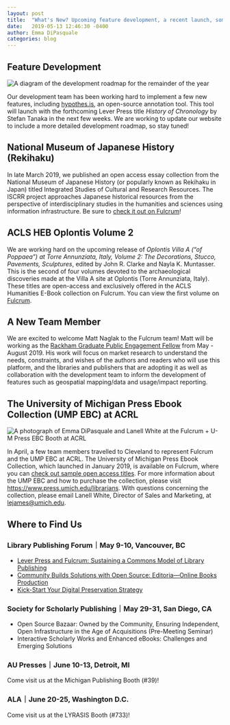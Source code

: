```yaml
---
layout: post
title:  "What's New? Upcoming feature development, a recent launch, some works-in-progress, and a new addition to our team"
date:   2019-05-13 12:46:30 -0400
author: Emma DiPasquale
categories: blog
---
```

## Feature Development
<img class="responsive-img" alt="A diagram of the development roadmap for the remainder of the year" src="/img/blog/2019-05-13-upcoming-features-launches-new-team-member-1.png" />

Our development team has been working hard to implement a few new features, including [hypothes.is](https://web.hypothes.is/), an open-source annotation tool. This tool will launch with the forthcoming Lever Press title *History of Chronology* by Stefan Tanaka in the next few weeks. We are working to update our website to include a more detailed development roadmap, so stay tuned!

## National Museum of Japanese History (Rekihaku)
In late March 2019, we published an open access essay collection from the National Museum of Japanese History (or popularly known as Rekihaku in Japan) titled Integrated Studies of Cultural and Research Resources. The ISCRR project approaches Japanese historical resources from the perspective of interdisciplinary studies in the humanities and sciences using information infrastructure. Be sure to [check it out on Fulcrum](https://fulcrum.org/rekihaku)!

## ACLS HEB Oplontis Volume 2
We are working hard on the upcoming release of *Oplontis Villa A (“of Poppaea”) at Torre Annunziata, Italy, Volume 2: The Decorations, Stucco, Pavements, Sculptures*, edited by John R. Clarke and Nayla K. Muntasser. This is the second of four volumes devoted to the archaeological discoveries made at the Villa A site at Oplontis (Torre Annunziata, Italy). These titles are open-access and exclusively offered in the ACLS Humanities E-Book collection on Fulcrum. You can view the first volume on [Fulcrum](http://hdl.handle.net/2027/heb.90048.0001.001). 

## A New Team Member
We are excited to welcome Matt Naglak to the Fulcrum team! Matt will be working as the [Rackham Graduate Public Engagement Fellow](https://rackham.umich.edu/professional-development/program-in-public-scholarship/rackham-public-engagement-fellowships/) from May - August 2019. His work will focus on market research to understand the needs, constraints, and wishes of the authors and readers who will use this platform, and the libraries and publishers that are adopting it as well as collaboration with the development team to inform the development of features such as geospatial mapping/data and usage/impact reporting.

## The University of Michigan Press Ebook Collection (UMP EBC) at ACRL
<img class="responsive-img" alt="A photograph of Emma DiPasquale and Lanell White at the Fulcrum + U-M Press EBC Booth at ACRL" src="/img/blog/2019-05-13-upcoming-features-launches-new-team-member-2.jpg" />

In April, a few team members travelled to Cleveland to represent Fulcrum and the UMP EBC at ACRL. The University of Michigan Press Ebook Collection, which launched in January 2019, is available on Fulcrum, where you can [check out sample open access titles](https://fulcrum.org/michigan). For more information about the UMP EBC and how to purchase the collection, please visit https://www.press.umich.edu/librarians. With questions concerning the collection, please email Lanell White, Director of Sales and Marketing, at lejames@umich.edu. 

## Where to Find Us
### **Library Publishing Forum**｜May 9-10, Vancouver, BC
* [Lever Press and Fulcrum: Sustaining a Commons Model of Library Publishing](https://librarypublishing.org/full-session-lever-press-and-fulcrum-sustaining-a-commons-model-of-library-publishing/)
* [Community Builds Solutions with Open Source: Editoria—Online Books Production](http://librarypublishing.org/full-session-community-builds-solutions-with-open-source-editoria-online-books-production/)
* [Kick-Start Your Digital Preservation Strategy](https://librarypublishing.org/full-session-kick-start-your-digital-preservation-strategy/)

### **Society for Scholarly Publishing**｜May 29-31, San Diego, CA
* Open Source Bazaar: Owned by the Community, Ensuring Independent, Open Infrastructure in the Age of Acquisitions (Pre-Meeting Seminar)
* Interactive Scholarly Works and Enhanced eBooks: Challenges and Emerging Solutions

### **AU Presses**｜June 10-13, Detroit, MI
Come visit us at the Michigan Publishing Booth (#39)!

### **ALA**｜June 20-25, Washington D.C.
Come visit us at the LYRASIS Booth (#733)!